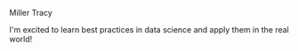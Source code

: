 Miller Tracy

I'm excited to learn best practices in data science and apply them in the real world!
